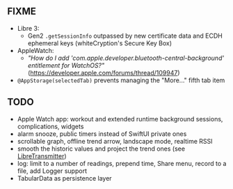 FIXME
-----

* Libre 3:
  - Gen2 `.getSessionInfo` outpassed by new certificate data and ECDH ephemeral keys (whiteCryption's Secure Key Box)
* AppleWatch:
  - *"How do I add 'com.apple.developer.bluetooth-central-background' entitlement for WatchOS?"*
    (https://developer.apple.com/forums/thread/109947)
* `@AppStorage(selectedTab)` prevents managing the "More..." fifth tab item


TODO
----

* Apple Watch app: workout and extended runtime background sessions, complications, widgets
* alarm snooze, public timers instead of SwiftUI private ones
* scrollable graph, offline trend arrow, landscape mode, realtime RSSI
* smooth the historic values and project the trend ones (see [LibreTransmitter](https://github.com/dabear/LibreTransmitter/commit/49b50d7995955b76861440e5e34a0accd064d18f))
* log: limit to a number of readings, prepend time, Share menu, record to a file, add Logger support
* TabularData as persistence layer
